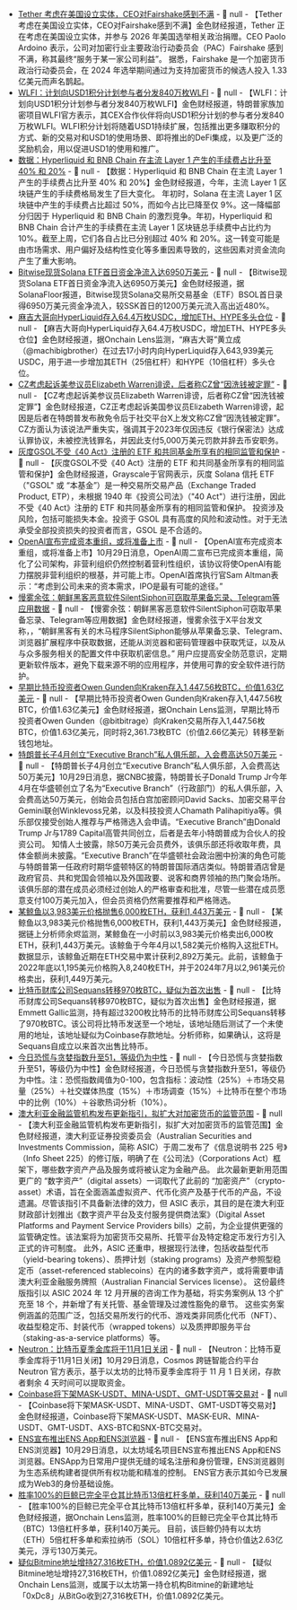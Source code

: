 - [Tether 考虑在美国设立实体，CEO对Fairshake感到不满]() - 📰 null - 【Tether 考虑在美国设立实体，CEO对Fairshake感到不满】金色财经报道，Tether 正在考虑在美国设立实体，并参与 2026 年美国选举相关政治捐赠。CEO Paolo Ardoino 表示，公司对加密行业主要政治行动委员会（PAC）Fairshake 感到不满，称其最终“服务于某一家公司利益”。 
据悉，Fairshake 是一个加密货币政治行动委员会，在 2024 年选举期间通过为支持加密货币的候选人投入 1.33 亿美元而声名鹊起。
- [WLFI：计划向USD1积分计划参与者分发840万枚WLFI](https://x.com/worldlibertyfi/status/1983336255002738904) - 📰 null - 【WLFI：计划向USD1积分计划参与者分发840万枚WLFI】金色财经报道，特朗普家族加密项目WLFI官方表示，其CEX合作伙伴将向USD1积分计划的参与者分发840万枚WLFI。WLFI积分计划将随着USD1持续扩展，包括推出更多赚取积分的方式、新的交易对和USD1的使用场景、即将推出的DeFi集成，以及更广泛的奖励机会，用以促进USD1的使用和推广。
- [数据：Hyperliquid 和 BNB Chain 在主流 Layer 1 产生的手续费占比升至 40% 和 20%]() - 📰 null - 【数据：Hyperliquid 和 BNB Chain 在主流 Layer 1 产生的手续费占比升至 40% 和 20%】金色财经报道，今年，主流 Layer 1 区块链产生的手续费格局发生了巨大变化。 
年初时，Solana 在主流 Layer 1 区块链中产生的手续费占比超过 50%，而如今占比已降至仅 9%。这一降幅部分归因于 Hyperliquid 和 BNB Chain 的激烈竞争。年初，Hyperliquid 和 BNB Chain 合计产生的手续费在主流 Layer 1 区块链总手续费中占比约为 10%。截至上周，它们各自占比已分别超过 40% 和 20%。这一转变可能是由市场需求、用户偏好及结构性变化等多重因素导致的，这些因素对资金流向产生了重大影响。
- [Bitwise现货Solana ETF首日资金净流入达6950万美元]() - 📰 null - 【Bitwise现货Solana ETF首日资金净流入达6950万美元】金色财经报道，据SolanaFloor报道，Bitwise现货Solana交易所交易基金（ETF）BSOL首日录得6950万美元资金净流入，较SSK首日的1200万美元流入高出近480%。
- [麻吉大哥向HyperLiquid存入64.4万枚USDC，增加ETH、HYPE多头仓位](https://x.com/OnchainLens/status/1983336567495373258) - 📰 null - 【麻吉大哥向HyperLiquid存入64.4万枚USDC，增加ETH、HYPE多头仓位】金色财经报道，据Onchain Lens监测，“麻吉大哥”黄立成（@machibigbrother）在过去17小时内向HyperLiquid存入643,939美元USDC，用于进一步增加其ETH（25倍杠杆）和HYPE（10倍杠杆）多头仓位。
- [CZ考虑起诉美参议员Elizabeth Warren诽谤，后者称CZ曾“因洗钱被定罪”](https://nypost.com/2025/10/28/business/crypto-mogul-changpeng-zhao-mulls-suing-elizabeth-warren-for-libel-after-trumps-pardon/) - 📰 null - 【CZ考虑起诉美参议员Elizabeth Warren诽谤，后者称CZ曾“因洗钱被定罪”】金色财经报道，CZ正考虑起诉美国参议员Elizabeth Warren诽谤，起因是后者在特朗普发布赦免令后于社交平台X上发文称CZ曾“因洗钱被定罪”。CZ方面认为该说法严重失实，强调其于2023年仅因违反《银行保密法》达成认罪协议，未被控洗钱罪名，并因此支付5,000万美元罚款并辞去币安职务。
- [灰度GSOL不受《40 Act》注册的 ETF 和共同基金所享有的相同监管和保护](https://x.com/Grayscale/status/1983334431827079231) - 📰 null - 【灰度GSOL不受《40 Act》注册的 ETF 和共同基金所享有的相同监管和保护】金色财经报道，Grayscale于官网表示，灰度 Solana 信托 ETF（"GSOL" 或 “本基金”）是一种交易所交易产品（Exchange Traded Product, ETP），未根据 1940 年《投资公司法》（"40 Act"）进行注册，因此不受《40 Act》注册的 ETF 和共同基金所享有的相同监管和保护。 
投资涉及风险，包括可能损失本金。投资于 GSOL 具有高度的风险和波动性。对于无法承受全部投资损失的投资者而言，GSOL 是不合适的。
- [OpenAl宣布完成资本重组，或将准备上市](https://openai.com/index/built-to-benefit-everyone/) - 📰 null - 【OpenAl宣布完成资本重组，或将准备上市】10月29日消息，OpenAl周二宣布已完成资本重组，简化了公司架构，非营利组织仍然控制着营利性组织，该协议将使OpenAl有能力摆脱非营利组织的根基，并可能上市。OpenAl首席执行官Sam Altman表示：“考虑到公司未来的资本需求，IPO是最有可能的途径。”
- [慢雾余弦：朝鲜黑客恶意软件SilentSiphon可窃取苹果备忘录、Telegram等应用数据](https://x.com/evilcos/status/1983328551899414721) - 📰 null - 【慢雾余弦：朝鲜黑客恶意软件SilentSiphon可窃取苹果备忘录、Telegram等应用数据】金色财经报道，慢雾余弦于X平台发文称，，“朝鲜黑客有关的木马程序SilentSiphon能够从苹果备忘录、Telegram、浏览器扩展程序中获取数据，还能从浏览器和密码管理器中获取凭证，以及从与众多服务相关的配置文件中获取机密信息。” 
用户应提高安全防范意识，定期更新软件版本，避免下载来源不明的应用程序，并使用可靠的安全软件进行防护。
- [早期比特币投资者Owen Gunden向Kraken存入1,447.56枚BTC，价值1.63亿美元](https://x.com/OnchainLens/status/1983329771582009655) - 📰 null - 【早期比特币投资者Owen Gunden向Kraken存入1,447.56枚BTC，价值1.63亿美元】金色财经报道，据Onchain Lens监测，早期比特币投资者Owen Gunden（@bitbitrage）向Kraken交易所存入1,447.56枚BTC，价值1.63亿美元，同时将2,361.73枚BTC（价值2.66亿美元）转移至新钱包地址。
- [特朗普长子4月创立“Executive Branch”私人俱乐部，入会费高达50万美元](https://www.cnbc.com/2025/04/28/donald-trump-jr-private-members-club-executive-branch.html) - 📰 null - 【特朗普长子4月创立“Executive Branch”私人俱乐部，入会费高达50万美元】10月29日消息，据CNBC披露，特朗普长子Donald Trump Jr今年4月在华盛顿创立了名为“Executive Branch”（行政部门）的私人俱乐部，入会费高达50万美元，创始会员包括白宫加密顾问David Sacks、加密交易平台Gemini联创Winklevoss兄弟，以及科技投资人Chamath Palihapitiya等。俱乐部仅接受创始人推荐与严格筛选入会申请。“Executive Branch”由Donald Trump Jr与1789 Capital高管共同创立，后者是去年小特朗普成为合伙人的投资公司。 
知情人士披露，除50万美元会员费外，该俱乐部还将收取年费，具体金额尚未披露。“Executive Branch”在华盛顿社会政治圈中扮演的角色可能与特朗普第一任政府时期华盛顿特区的特朗普国际酒店类似。特朗普酒店曾是政府官员、共和党国会领袖以及外国政要、说客和商界领袖的热门聚会场所。该俱乐部的潜在成员必须经过创始人的严格审查和批准，尽管一些潜在成员愿意支付100万美元加入，但会员资格仍然需要推荐和严格筛选。
- [某鲸鱼以3,983美元价格抛售6,000枚ETH，获利1,443万美元](https://x.com/EmberCN/status/1983328993320608085) - 📰 null - 【某鲸鱼以3,983美元价格抛售6,000枚ETH，获利1,443万美元】金色财经报道，据链上分析师余烬监测，某鲸鱼在一小时前以3,983美元价格卖出6,000枚ETH，获利1,443万美元。该鲸鱼于今年4月以1,582美元价格购入这批ETH。数据显示，该鲸鱼近期在ETH交易中累计获利2,892万美元。此前，该鲸鱼于2022年底以1,195美元价格购入8,240枚ETH，并于2024年7月以2,961美元价格卖出，获利1,449万美元。
- [比特币财库公司Sequans转移970枚BTC，疑似为首次出售](https://x.com/emmettgallic/status/1983226491950297331) - 📰 null - 【比特币财库公司Sequans转移970枚BTC，疑似为首次出售】金色财经报道，据Emmett Gallic监测，持有超过3200枚比特币的比特币财库公司Sequans转移了970枚BTC。该公司将比特币发送至一个地址，该地址随后测试了一个未使用的地址，该地址疑似为Coinbase存款地址。分析师称，如果确认，这将是Sequans自成立以来首次出售比特币。
- [今日恐慌与贪婪指数升至51，等级仍为中性](https://alternative.me/crypto/fear-and-greed-index/#google_vignette) - 📰 null - 【今日恐慌与贪婪指数升至51，等级仍为中性】金色财经报道，今日恐慌与贪婪指数升至51，等级仍为中性。注：恐慌指数阈值为0-100，包含指标：波动性（25%）＋市场交易量（25%）＋社交媒体热度（15%）＋市场调查（15%）＋比特币在整个市场中的比例（10%）＋谷歌热词分析（10%）。
- [澳大利亚金融监管机构发布更新指引，拟扩大对加密货币的监管范围](https://decrypt.co/346511/australia-financial-regulator-oversight-crypto-updated-guidance) - 📰 null - 【澳大利亚金融监管机构发布更新指引，拟扩大对加密货币的监管范围】金色财经报道，澳大利亚证券投资委员会（Australian Securities and Investments Commission，简称 ASIC）于周二发布了《信息说明书 225 号》（Info Sheet 225）的修订版，明确了在《公司法》（Corporations Act）框架下，哪些数字资产产品及服务或将被认定为金融产品。 
此次最新更新用范围更广的 “数字资产”（digital assets）一词取代了此前的 “加密资产”（crypto-asset）术语，旨在全面涵盖虚拟资产、代币化资产及基于代币的产品，不设遗漏。尽管该指引不具备新法律的效力，但 ASIC 表示，其目的是在澳大利亚财政部计划推出《数字资产平台及支付服务提供商法案》（Digital Asset Platforms and Payment Service Providers bills）之前，为企业提供更强的监管确定性。该法案将为加密货币交易所、托管平台及特定稳定币发行方引入正式的许可制度。 
此外，ASIC 还重申，根据现行法律，包括收益型代币（yield-bearing tokens）、质押计划（staking programs）及资产参照型稳定币（asset-referenced stablecoins）在内的诸多数字资产，或将需要申请澳大利亚金融服务牌照（Australian Financial Services license）。 
这份最终版指引以 ASIC 2024 年 12 月开展的咨询工作为基础，将实务案例从 13 个扩充至 18 个，并新增了有关托管、基金管理及过渡性豁免的章节。 
这些实务案例涵盖的范围广泛，包括交易所发行的代币、游戏类非同质化代币（NFT）、收益型稳定币、封装代币（wrapped tokens）以及质押即服务平台（staking-as-a-service platforms）等。
- [Neutron：比特币夏季金库将于11月1日关闭](https://x.com/neutron_org/status/1983255279157555454) - 📰 null - 【Neutron：比特币夏季金库将于11月1日关闭】10月29日消息，Cosmos 跨链智能合约平台 Neutron 官方表示，基于以太坊的比特币夏季金库将于 11 月 1 日关闭，存款者剩余 4 天时间可以提取资金。
- [Coinbase将下架MASK-USDT、MINA-USDT、GMT-USDT等交易对](https://x.com/CoinbaseMarkets/status/1983248939429044566) - 📰 null - 【Coinbase将下架MASK-USDT、MINA-USDT、GMT-USDT等交易对】金色财经报道，Coinbase将下架MASK-USDT、MASK-EUR、MINA-USDT、GMT-USDT、AXS-BTC和SNX-BTC交易对。
- [ENS宣布推出ENS App和ENS浏览器](https://x.com/ensdomains/status/1983232008353612268) - 📰 null - 【ENS宣布推出ENS App和ENS浏览器】10月29日消息，以太坊域名项目ENS宣布推出ENS App和ENS浏览器。ENSApp为日常用户提供无缝的域名注册和身份管理，ENS浏览器则为生态系统构建者提供所有权功能和精准的控制。 
ENS官方表示其如今已发展成为Web3的身份基础设施。
- [胜率100%的巨鲸已完全平仓其比特币13倍杠杆多单，获利140万美元](https://x.com/OnchainLens/status/1983323750629269620) - 📰 null - 【胜率100%的巨鲸已完全平仓其比特币13倍杠杆多单，获利140万美元】金色财经报道，据Onchain Lens监测，胜率100%的巨鲸已完全平仓其比特币（BTC）13倍杠杆多单，获利140万美元。 
目前，该巨鲸仍持有以太坊（ETH）5倍杠杆多单和索拉纳币（SOL）10倍杠杆多单，持仓价值达2.63亿美元，浮亏130万美元。
- [疑似Bitmine地址增持27,316枚ETH，价值1.0892亿美元](https://x.com/OnchainLens/status/1983319372128288839) - 📰 null - 【疑似Bitmine地址增持27,316枚ETH，价值1.0892亿美元】金色财经报道，据Onchain Lens监测，或属于以太坊第一持仓机构Bitmine的新建地址「0xDc8」从BitGo收到27,316枚ETH，价值1.0892亿美元。
